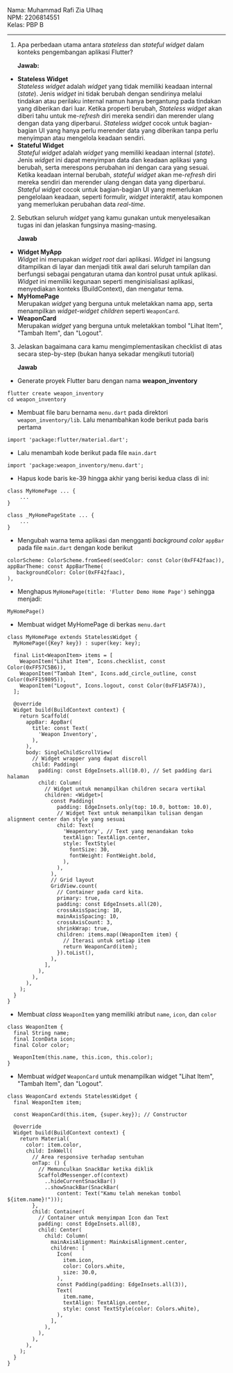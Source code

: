 Nama: Muhammad Rafi Zia Ulhaq<br>
NPM: 2206814551<br>
Kelas: PBP B<br>
<hr>

1. Apa perbedaan utama antara *stateless* dan *stateful widget* dalam konteks pengembangan aplikasi Flutter?

   **Jawab:**

* **Stateless Widget**<br>
*Stateless widget* adalah *widget* yang tidak memiliki keadaan internal (*state*). Jenis *widget* ini tidak berubah dengan sendirinya melalui tindakan atau perilaku internal namun hanya bergantung pada tindakan yang diberikan dari luar. Ketika properti berubah, *Stateless widget* akan diberi tahu untuk me-*refresh* diri mereka sendiri dan merender ulang dengan data yang diperbarui. *Stateless widget* cocok untuk bagian-bagian UI yang hanya perlu merender data yang diberikan tanpa perlu menyimpan atau mengelola keadaan sendiri.
* **Stateful Widget**<br>
*Stateful widget* adalah *widget* yang memiliki keadaan internal (*state*). Jenis *widget* ini dapat menyimpan data dan keadaan aplikasi yang berubah, serta merespons perubahan ini dengan cara yang sesuai. Ketika keadaan internal berubah, *stateful widget* akan me-*refresh* diri mereka sendiri dan merender ulang dengan data yang diperbarui. *Stateful widget* cocok untuk bagian-bagian UI yang memerlukan pengelolaan keadaan, seperti formulir, *widget* interaktif, atau komponen yang memerlukan perubahan data *real-time*.

2. Sebutkan seluruh *widget* yang kamu gunakan untuk menyelesaikan tugas ini dan jelaskan fungsinya masing-masing.

   **Jawab**

* **Widget MyApp**<br>
*Widget* ini merupakan *widget root* dari aplikasi. *Widget* ini langsung ditampilkan di layar dan menjadi titik awal dari seluruh tampilan dan berfungsi sebagai pengaturan utama dan kontrol pusat untuk aplikasi. *Widget* ini memiliki kegunaan seperti menginisialisasi aplikasi, menyediakan konteks (BuildContext), dan mengatur tema.
* **MyHomePage**<br>
Merupakan *widget* yang berguna untuk meletakkan nama app, serta menampilkan *widget-widget children* seperti `WeaponCard`.
* **WeaponCard**<br>
Merupakan *widget* yang berguna untuk meletakkan tombol "Lihat Item", "Tambah Item", dan "Logout".

3. Jelaskan bagaimana cara kamu mengimplementasikan checklist di atas secara step-by-step (bukan hanya sekadar mengikuti tutorial)

   **Jawab**

* Generate proyek Flutter baru dengan nama **weapon_inventory**
```
flutter create weapon_inventory
cd weapon_inventory
```
* Membuat file baru bernama `menu.dart` pada direktori `weapon_inventory/lib`. Lalu menambahkan kode berikut pada baris pertama
```
import 'package:flutter/material.dart';
```
* Lalu menambah kode berikut pada file `main.dart`
```
import 'package:weapon_inventory/menu.dart';
```
* Hapus kode baris ke-39 hingga akhir yang berisi kedua class di ini:
```
class MyHomePage ... {
    ...
}

class _MyHomePageState ... {
    ...
}
```
* Mengubah warna tema aplikasi dan mengganti *background color* `appBar` pada file `main.dart` dengan kode berikut
```
colorScheme: ColorScheme.fromSeed(seedColor: const Color(0xFF42faac)),
appBarTheme: const AppBarTheme(
   backgroundColor: Color(0xFF42faac),
),
```
* Menghapus `MyHomePage(title: 'Flutter Demo Home Page')` sehingga menjadi:
```
MyHomePage()
```
* Membuat widget MyHomePage di berkas `menu.dart`
```
class MyHomePage extends StatelessWidget {
  MyHomePage({Key? key}) : super(key: key);

  final List<WeaponItem> items = [
    WeaponItem("Lihat Item", Icons.checklist, const Color(0xFF57C5B6)),
    WeaponItem("Tambah Item", Icons.add_circle_outline, const Color(0xFF159895)),
    WeaponItem("Logout", Icons.logout, const Color(0xFF1A5F7A)),
  ];

  @override
  Widget build(BuildContext context) {
    return Scaffold(
      appBar: AppBar(
        title: const Text(
          'Weapon Inventory',
        ),
      ),
      body: SingleChildScrollView(
        // Widget wrapper yang dapat discroll
        child: Padding(
          padding: const EdgeInsets.all(10.0), // Set padding dari halaman
          child: Column(
            // Widget untuk menampilkan children secara vertikal
            children: <Widget>[
              const Padding(
                padding: EdgeInsets.only(top: 10.0, bottom: 10.0),
                // Widget Text untuk menampilkan tulisan dengan alignment center dan style yang sesuai
                child: Text(
                  'Weapentory', // Text yang menandakan toko
                  textAlign: TextAlign.center,
                  style: TextStyle(
                    fontSize: 30,
                    fontWeight: FontWeight.bold,
                  ),
                ),
              ),
              // Grid layout
              GridView.count(
                // Container pada card kita.
                primary: true,
                padding: const EdgeInsets.all(20),
                crossAxisSpacing: 10,
                mainAxisSpacing: 10,
                crossAxisCount: 3,
                shrinkWrap: true,
                children: items.map((WeaponItem item) {
                  // Iterasi untuk setiap item
                  return WeaponCard(item);
                }).toList(),
              ),
            ],
          ),
        ),
      ),
    );
  }
}
```
* Membuat *class* `WeaponItem` yang memiliki atribut `name`, `icon`, dan `color`
```
class WeaponItem {
  final String name;
  final IconData icon;
  final Color color;

  WeaponItem(this.name, this.icon, this.color);
}
```
* Membuat *widget* `WeaponCard` untuk menampilkan widget "Lihat Item", "Tambah Item", dan "Logout".
```
class WeaponCard extends StatelessWidget {
  final WeaponItem item;

  const WeaponCard(this.item, {super.key}); // Constructor

  @override
  Widget build(BuildContext context) {
    return Material(
      color: item.color,
      child: InkWell(
        // Area responsive terhadap sentuhan
        onTap: () {
          // Memunculkan SnackBar ketika diklik
          ScaffoldMessenger.of(context)
            ..hideCurrentSnackBar()
            ..showSnackBar(SnackBar(
                content: Text("Kamu telah menekan tombol ${item.name}!")));
        },
        child: Container(
          // Container untuk menyimpan Icon dan Text
          padding: const EdgeInsets.all(8),
          child: Center(
            child: Column(
              mainAxisAlignment: MainAxisAlignment.center,
              children: [
                Icon(
                  item.icon,
                  color: Colors.white,
                  size: 30.0,
                ),
                const Padding(padding: EdgeInsets.all(3)),
                Text(
                  item.name,
                  textAlign: TextAlign.center,
                  style: const TextStyle(color: Colors.white),
                ),
              ],
            ),
          ),
        ),
      ),
    );
  }
}
```